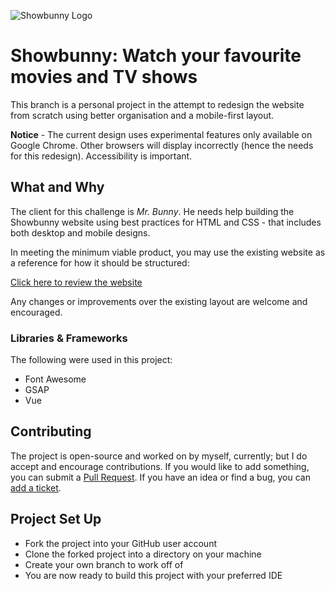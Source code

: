 ![Showbunny Logo](https://github.com/macjabeth/showbunny/raw/develop/img/banner.png "Showbunny Logo")

# Showbunny: Watch your favourite movies and TV shows

This branch is a personal project in the attempt to redesign the website from scratch using better organisation and a mobile-first layout.

**Notice** - The current design uses experimental features only available on Google Chrome. Other browsers will display incorrectly (hence the needs for this redesign). Accessibility is important.

## What and Why

The client for this challenge is _Mr. Bunny_. He needs help building the Showbunny website using best practices for HTML and CSS - that includes both desktop and mobile designs.

In meeting the minimum viable product, you may use the existing website as a reference for how it should be structured:

[Click here to review the website](https://macjabeth.github.io/showbunny/)

Any changes or improvements over the existing layout are welcome and encouraged.

### Libraries & Frameworks

The following were used in this project:

- Font Awesome
- GSAP
- Vue

## Contributing

The project is open-source and worked on by myself, currently; but I do accept and encourage contributions. If you would like to add something, you can submit a [Pull Request](https://help.github.com/articles/using-pull-requests/). If you have an idea or find a bug, you can [add a ticket](https://github.com/macjabeth/showbunny/issues).

## Project Set Up

- Fork the project into your GitHub user account
- Clone the forked project into a directory on your machine
- Create your own branch to work off of
- You are now ready to build this project with your preferred IDE
